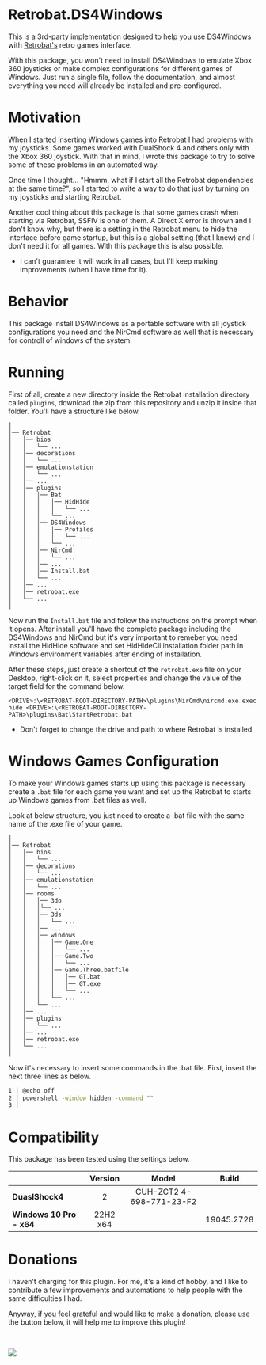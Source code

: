 # Retrobat.DS4Windows

This is a 3rd-party implementation designed to help you use [DS4Windows](https://ds4-windows.com) with [Retrobat's](https://www.retrobat.org) retro games interface.

With this package, you won't need to install DS4Windows to emulate Xbox 360 joysticks or make complex configurations for different games of Windows. Just run a single file, follow the documentation, and almost everything you need will already be installed and pre-configured.

# Motivation

When I started inserting Windows games into Retrobat I had problems with my joysticks. Some games worked with DualShock 4 and others only with the Xbox 360 joystick. With that in mind, I wrote this package to try to solve some of these problems in an automated way.

Once time I thought... "Hmmm, what if I start all the Retrobat dependencies at the same time?", so I started to write a way to do that just by turning on my joysticks and starting Retrobat.

Another cool thing about this package is that some games crash when starting via Retrobat, SSFIV is one of them. A Direct X error is thrown and I don't know why, but there is a setting in the Retrobat menu to hide the interface before game startup, but this is a global setting (that I knew) and I don't need it for all games. With this package this is also possible.

* I can't guarantee it will work in all cases, but I'll keep making improvements (when I have time for it).

# Behavior

This package install DS4Windows as a portable software with all joystick configurations you need and the NirCmd software as well that is necessary for controll of windows of the system.

# Running

First of all, create a new directory inside the Retrobat installation directory called `plugins`, download the zip from this repository and unzip it inside that folder. You'll have a structure like below.

```
│
│── Retrobat
│   │── bios
│   │   └── ...
│   │── decorations
│   │   └── ...
│   │── emulationstation
│   │   └── ...
│   │── ...
│   │── plugins
│   │   │── Bat
│   │   │   │── HidHide
│   │   │   │   └── ...
│   │   │   └── ...
│   │   │── DS4Windows
│   │   │   │── Profiles
│   │   │   │   └── ...
│   │   │   └── ...
│   │   │── NirCmd
│   │   │   └── ...
│   │   │── ...
│   │   │── Install.bat
│   │   └── ...
│   │── ...
│   │── retrobat.exe
│   └── ...
│
```

Now run the `Install.bat` file and follow the instructions on the prompt when it opens. After install you'll have the complete package including the DS4Windows and NirCmd but it's very important to remeber you need install the HidHide software and set HidHideCli installation folder path in Windows environment variables after ending of installation.

After these steps, just create a shortcut of the `retrobat.exe` file on your Desktop, right-click on it, select properties and change the value of the target field for the command below.

```
<DRIVE>:\<RETROBAT-ROOT-DIRECTORY-PATH>\plugins\NirCmd\nircmd.exe exec hide <DRIVE>:\<RETROBAT-ROOT-DIRECTORY-PATH>\plugins\Bat\StartRetrobat.bat
```

* Don't forget to change the drive and path to where Retrobat is installed.

# Windows Games Configuration

To make your Windows games starts up using this package is necessary create a `.bat` file for each game you want and set up the Retrobat to starts up Windows games from .bat files as well.

Look at below structure, you just need to create a .bat file with the same name of the .exe file of your game.

```
│
│── Retrobat
│   │── bios
│   │   └── ...
│   │── decorations
│   │   └── ...
│   │── emulationstation
│   │   └── ...
│   │── rooms
│   │   │── 3do
│   │   │└── ...
│   │   │── 3ds
│   │   │   └── ...
│   │   │── ...
│   │   │── windows
│   │   │   │── Game.One
│   │   │   │   └── ...
│   │   │   │── Game.Two
│   │   │   │   └── ...
│   │   │   │── Game.Three.batfile
│   │   │   │   │── GT.bat
│   │   │   │   │── GT.exe
│   │   │   │   └── ...
│   │   │   └── ...
│   │   └── ...
│   │── ...
│   │── plugins
│   │   └── ...
│   │── ...
│   │── retrobat.exe
│   └── ...
│
```

Now it's necessary to insert some commands in the .bat file. First, insert the next three lines as below.

```bat
1 │ @echo off
2 │ powershell -window hidden -command ""
3 │
```

# Compatibility

This package has been tested using the settings below.

|                          | Version  | Model                    | Build      |
|--------------------------|:--------:|:------------------------:|:----------:|
| **DuaslShock4**          | 2        | CUH-ZCT2 4-698-771-23-F2 |            |
| **Windows 10 Pro - x64** | 22H2 x64 |                          | 19045.2728 |

# Donations

I haven't charging for this plugin. For me, it's a kind of hobby, and I like to contribute a few improvements and automations to help people with the same difficulties I had.

Anyway, if you feel grateful and would like to make a donation, please use the button below, it will help me to improve this plugin!

<br />

<p>
    <a href="https://www.paypal.com/donate/?business=XQSLGGZK6WKVS&no_recurring=0&item_name=Plugin+for+automatic+selection+of+joystick+profiles+to+be+used+in+Retrobat+with+ps4+joysticks&currency_code=USD">
        <img src="https://www.paypalobjects.com/en_US/i/btn/btn_donateCC_LG.gif">
    </a>
</p>
